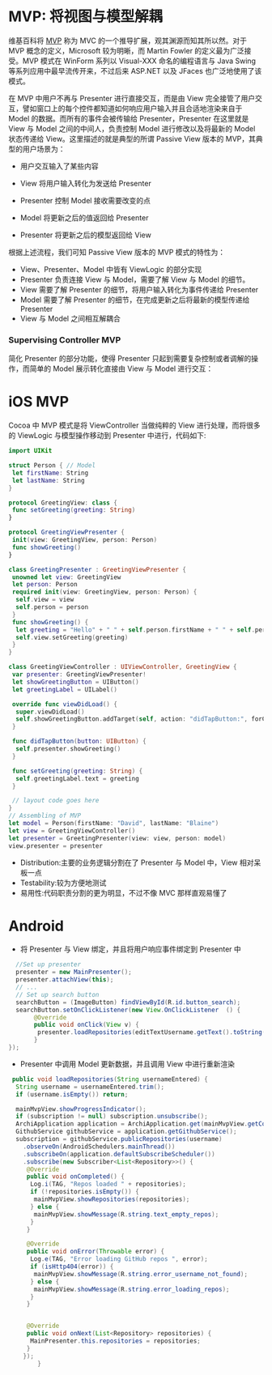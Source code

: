 # MVP: 将视图与模型解耦

维基百科将 [MVP](http://en.wikipedia.org/wiki/Model%E2%80%93view%E2%80%93presenter) 称为 MVC 的一个推导扩展，观其渊源而知其所以然。对于 MVP 概念的定义，Microsoft 较为明晰，而 Martin Fowler 的定义最为广泛接受。MVP 模式在 WinForm 系列以 Visual-XXX 命名的编程语言与 Java Swing 等系列应用中最早流传开来，不过后来 ASP.NET 以及 JFaces 也广泛地使用了该模式。

在 MVP 中用户不再与 Presenter 进行直接交互，而是由 View 完全接管了用户交互，譬如窗口上的每个控件都知道如何响应用户输入并且合适地渲染来自于 Model 的数据。而所有的事件会被传输给 Presenter，Presenter 在这里就是 View 与 Model 之间的中间人，负责控制 Model 进行修改以及将最新的 Model 状态传递给 View。这里描述的就是典型的所谓 Passive View 版本的 MVP，其典型的用户场景为：

- 用户交互输入了某些内容

- View 将用户输入转化为发送给 Presenter
- Presenter 控制 Model 接收需要改变的点
- Model 将更新之后的值返回给 Presenter
- Presenter 将更新之后的模型返回给 View

根据上述流程，我们可知 Passive View 版本的 MVP 模式的特性为：

- View、Presenter、Model 中皆有 ViewLogic 的部分实现
- Presenter 负责连接 View 与 Model，需要了解 View 与 Model 的细节。
- View 需要了解 Presenter 的细节，将用户输入转化为事件传递给 Presenter
- Model 需要了解 Presenter 的细节，在完成更新之后将最新的模型传递给 Presenter
- View 与 Model 之间相互解耦合

### Supervising Controller MVP

简化 Presenter 的部分功能，使得 Presenter 只起到需要复杂控制或者调解的操作，而简单的 Model 展示转化直接由 View 与 Model 进行交互：

# iOS MVP

Cocoa 中 MVP 模式是将 ViewController 当做纯粹的 View 进行处理，而将很多的 ViewLogic 与模型操作移动到 Presenter 中进行，代码如下:

```swift
import UIKit

struct Person { // Model
 let firstName: String
 let lastName: String
}

protocol GreetingView: class {
 func setGreeting(greeting: String)
}

protocol GreetingViewPresenter {
 init(view: GreetingView, person: Person)
 func showGreeting()
}

class GreetingPresenter : GreetingViewPresenter {
 unowned let view: GreetingView
 let person: Person
 required init(view: GreetingView, person: Person) {
  self.view = view
  self.person = person
 }
 func showGreeting() {
  let greeting = "Hello" + " " + self.person.firstName + " " + self.person.lastName
  self.view.setGreeting(greeting)
 }
}

class GreetingViewController : UIViewController, GreetingView {
 var presenter: GreetingViewPresenter!
 let showGreetingButton = UIButton()
 let greetingLabel = UILabel()

 override func viewDidLoad() {
  super.viewDidLoad()
  self.showGreetingButton.addTarget(self, action: "didTapButton:", forControlEvents: .TouchUpInside)
 }

 func didTapButton(button: UIButton) {
  self.presenter.showGreeting()
 }

 func setGreeting(greeting: String) {
  self.greetingLabel.text = greeting
 }

 // layout code goes here
}
// Assembling of MVP
let model = Person(firstName: "David", lastName: "Blaine")
let view = GreetingViewController()
let presenter = GreetingPresenter(view: view, person: model)
view.presenter = presenter
```

- Distribution:主要的业务逻辑分割在了 Presenter 与 Model 中，View 相对呆板一点
- Testability:较为方便地测试
- 易用性:代码职责分割的更为明显，不过不像 MVC 那样直观易懂了

# Android

- 将 Presenter 与 View 绑定，并且将用户响应事件绑定到 Presenter 中

```java
  //Set up presenter
  presenter = new MainPresenter();
  presenter.attachView(this);
  // ...
  // Set up search button
  searchButton = (ImageButton) findViewById(R.id.button_search);
  searchButton.setOnClickListener(new View.OnClickListener  () {
       @Override
       public void onClick(View v) {
        presenter.loadRepositories(editTextUsername.getText().toString());
       }
});
```

- Presenter 中调用 Model 更新数据，并且调用 View 中进行重新渲染

```java
 public void loadRepositories(String usernameEntered) {
  String username = usernameEntered.trim();
  if (username.isEmpty()) return;

  mainMvpView.showProgressIndicator();
  if (subscription != null) subscription.unsubscribe();
  ArchiApplication application = ArchiApplication.get(mainMvpView.getContext());
  GithubService githubService = application.getGithubService();
  subscription = githubService.publicRepositories(username)
    .observeOn(AndroidSchedulers.mainThread())
    .subscribeOn(application.defaultSubscribeScheduler())
    .subscribe(new Subscriber<List<Repository>>() {
     @Override
     public void onCompleted() {
      Log.i(TAG, "Repos loaded " + repositories);
      if (!repositories.isEmpty()) {
       mainMvpView.showRepositories(repositories);
      } else {
       mainMvpView.showMessage(R.string.text_empty_repos);
      }
     }

     @Override
     public void onError(Throwable error) {
      Log.e(TAG, "Error loading GitHub repos ", error);
      if (isHttp404(error)) {
       mainMvpView.showMessage(R.string.error_username_not_found);
      } else {
       mainMvpView.showMessage(R.string.error_loading_repos);
      }
     }


     @Override
     public void onNext(List<Repository> repositories) {
      MainPresenter.this.repositories = repositories;
     }
    });
        }
```
